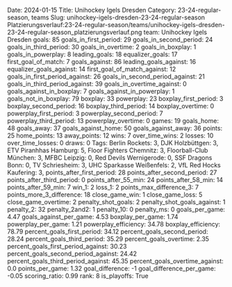 Date: 2024-01-15
Title: Unihockey Igels Dresden
Category: 23-24-regular-season, teams
Slug: unihockey-igels-dresden-23-24-regular-season
Platzierungsverlauf:23-24-regular-season/teams/unihockey-igels-dresden-23-24-regular-season_platzierungsverlauf.png
team: Unihockey Igels Dresden
goals: 85
goals_in_first_period: 29
goals_in_second_period: 24
goals_in_third_period: 30
goals_in_overtime: 2
goals_in_boxplay: 1
goals_in_powerplay: 8
leading_goals: 18
equalizer_goals: 17
first_goal_of_match: 7
goals_against: 86
leading_goals_against: 16
equalizer_goals_against: 14
first_goal_of_match_against: 12
goals_in_first_period_against: 26
goals_in_second_period_against: 21
goals_in_third_period_against: 39
goals_in_overtime_against: 0
goals_against_in_boxplay: 7
goals_against_in_powerplay: 1
goals_not_in_boxplay: 79
boxplay: 33
powerplay: 23
boxplay_first_period: 3
boxplay_second_period: 16
boxplay_third_period: 14
boxplay_overtime: 0
powerplay_first_period: 3
powerplay_second_period: 7
powerplay_third_period: 13
powerplay_overtime: 0
games: 19
goals_home: 48
goals_away: 37
goals_against_home: 50
goals_against_away: 36
points: 25
home_points: 13
away_points: 12
wins: 7
over_time_wins: 2
losses: 10
over_time_losses: 0
draws: 0
Tags:  Berlin Rockets: 3,  DJK Holzbüttgen: 3,  ETV Piranhhas Hamburg: 5,  Floor Fighters Chemnitz: 3,  Floorball-Club München: 3,  MFBC Leipzig: 0,  Red Devils Wernigerode: 0,  SSF Dragons Bonn: 0,  TV Schriesheim: 3,  UHC Sparkasse Weißenfels: 2,  VfL Red Hocks Kaufering: 3,
points_after_first_period: 28
points_after_second_period: 27
points_after_third_period: 0
points_after_55_min: 24
points_after_58_min: 14
points_after_59_min: 7
win_1: 2
loss_1: 2
points_max_difference_3: 7
points_more_3_difference: 18
close_game_win: 1
close_game_loss: 5
close_game_overtime: 2
penalty_shot_goals: 2
penalty_shot_goals_against: 1
penalty_2: 32
penalty_2and2: 1
penalty_10: 0
penalty_ms: 0
goals_per_game: 4.47
goals_against_per_game: 4.53
boxplay_per_game: 1.74
powerplay_per_game: 1.21
powerplay_efficiency: 34.78
boxplay_efficiency: 78.79
percent_goals_first_period: 34.12
percent_goals_second_period: 28.24
percent_goals_third_period: 35.29
percent_goals_overtime: 2.35
percent_goals_first_period_against: 30.23
percent_goals_second_period_against: 24.42
percent_goals_third_period_against: 45.35
percent_goals_overtime_against: 0.0
points_per_game: 1.32
goal_difference: -1
goal_difference_per_game: -0.05
scoring_ratio: 0.99
rank: 8
is_playoffs: True

